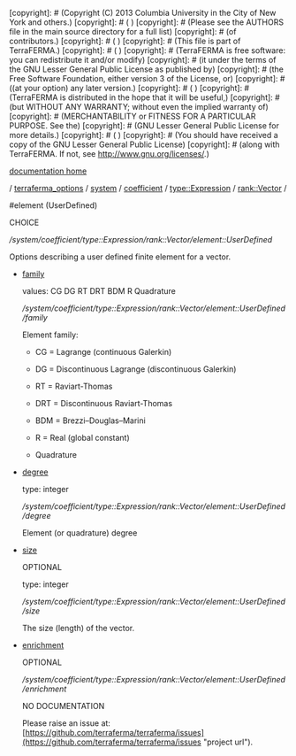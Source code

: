 [copyright]: # (Copyright (C) 2013 Columbia University in the City of New York and others.)
[copyright]: # ( )
[copyright]: # (Please see the AUTHORS file in the main source directory for a full list)
[copyright]: # (of contributors.)
[copyright]: # ( )
[copyright]: # (This file is part of TerraFERMA.)
[copyright]: # ( )
[copyright]: # (TerraFERMA is free software: you can redistribute it and/or modify)
[copyright]: # (it under the terms of the GNU Lesser General Public License as published by)
[copyright]: # (the Free Software Foundation, either version 3 of the License, or)
[copyright]: # ((at your option) any later version.)
[copyright]: # ( )
[copyright]: # (TerraFERMA is distributed in the hope that it will be useful,)
[copyright]: # (but WITHOUT ANY WARRANTY; without even the implied warranty of)
[copyright]: # (MERCHANTABILITY or FITNESS FOR A PARTICULAR PURPOSE. See the)
[copyright]: # (GNU Lesser General Public License for more details.)
[copyright]: # ( )
[copyright]: # (You should have received a copy of the GNU Lesser General Public License)
[copyright]: # (along with TerraFERMA. If not, see <http://www.gnu.org/licenses/>.)

[documentation home](Documentation)

/ [terraferma_options](../../../../../terraferma_options) / [system](../../../../system) / [coefficient](../../../coefficient) / [type::Expression](../../type__Expression) / [rank::Vector](../rank__Vector) /

#element (UserDefined)

CHOICE 

*/system/coefficient/type::Expression/rank::Vector/element::UserDefined*

Options describing a user defined finite element for a vector.

* [family](element__UserDefined/family "child")

    values: CG DG RT DRT BDM R Quadrature

    */system/coefficient/type::Expression/rank::Vector/element::UserDefined/family*

    Element family:
    
    - CG = Lagrange (continuous Galerkin)
    
    - DG = Discontinuous Lagrange (discontinuous Galerkin)
    
    - RT = Raviart-Thomas
    
    - DRT = Discontinuous Raviart-Thomas
    
    - BDM = Brezzi–Douglas–Marini
    
    - R  = Real (global constant)
    
    - Quadrature

* [degree](element__UserDefined/degree "child")

    type: integer

    */system/coefficient/type::Expression/rank::Vector/element::UserDefined/degree*

    Element (or quadrature) degree

* [size](element__UserDefined/size "child")

    OPTIONAL 

    type: integer

    */system/coefficient/type::Expression/rank::Vector/element::UserDefined/size*

    The size (length) of the vector.

* [enrichment](element__UserDefined/enrichment "child")

    OPTIONAL 

    */system/coefficient/type::Expression/rank::Vector/element::UserDefined/enrichment*

    NO DOCUMENTATION

    Please raise an issue at: [https://github.com/terraferma/terraferma/issues](https://github.com/terraferma/terraferma/issues "project url").

[autogenerated]: # (This file was automatically generated from the schema file:/home/cwilson/repos/github/TerraFERMA/TerraFERMA/buckettools/schemas/element.rng.)

